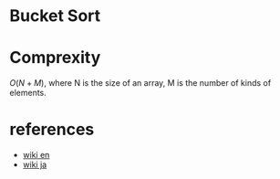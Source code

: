 # Bucket Sort


# Comprexity 
$O(N + M)$, where N is the size of an array, M is the number of kinds of elements.



# references
- [wiki en](https://en.wikipedia.org/wiki/Counting_sort) 
- [wiki ja](https://ja.wikipedia.org/wiki/バケットソート)

